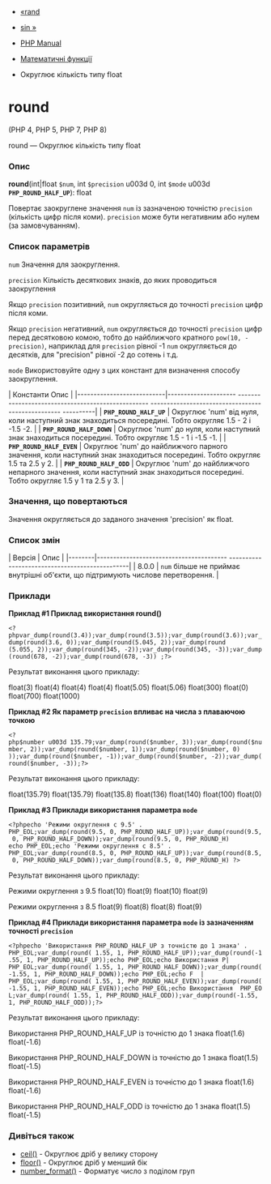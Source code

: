 - [«rand](function.rand.md)
- [sin »](function.sin.md)

- [PHP Manual](index.md)
- [Математичні функції](ref.math.md)
- Округлює кількість типу float

# round

(PHP 4, PHP 5, PHP 7, PHP 8)

round — Округлює кількість типу float

### Опис

**round**(int\|float `$num`, int `$precision` u003d 0, int `$mode` u003d
**`PHP_ROUND_HALF_UP`**): float

Повертає заокруглене значення `num` із зазначеною точністю `precision`
(кількість цифр після коми). `precision` може бути негативним
або нулем (за замовчуванням).

### Список параметрів

`num`
Значення для заокруглення.

`precision`
Кількість десяткових знаків, до яких проводиться заокруглення

Якщо `precision` позитивний, `num` округляється до точності
`precision` цифр після коми.

Якщо `precision` негативний, `num` округляється до точності `precision`
цифр перед десятковою комою, тобто до найближчого кратного
`pow(10, -precision)`, наприклад для `precision` рівної -1 `num`
округляється до десятків, для "precision" рівної -2 до сотень і т.д.

`mode`
Використовуйте одну з цих констант для визначення способу заокруглення.

| Константи Опис |
|---------------------------|--------------------- -------------------------------------------------- -------------------------------------------------- ----------|
| **`PHP_ROUND_HALF_UP`** | Округлює 'num' від нуля, коли наступний знак знаходиться посередині. Тобто округляє 1.5 - 2 і -1.5 -2. |
| **`PHP_ROUND_HALF_DOWN`** | Округлює 'num' до нуля, коли наступний знак знаходиться посередині. Тобто округляє 1.5 - 1 і -1.5 -1. |
| **`PHP_ROUND_HALF_EVEN`** | Округлює 'num' до найближчого парного значення, коли наступний знак знаходиться посередині. Тобто округляє 1.5 та 2.5 у 2. |
| **`PHP_ROUND_HALF_ODD`** | Округлює 'num' до найближчого непарного значення, коли наступний знак знаходиться посередині. Тобто округляє 1.5 у 1 та 2.5 у 3. |

### Значення, що повертаються

Значення округляється до заданого значення 'precision' як float.

### Список змін

| Версія | Опис |
|--------|---------------------------------------- -----------------------------------------------|
| 8.0.0 | `num` більше не приймає внутрішні об'єкти, що підтримують числове перетворення. |

### Приклади

**Приклад #1 Приклад використання **round()****

` <?phpvar_dump(round(3.4));var_dump(round(3.5));var_dump(round(3.6));var_dump(round(3.6, 0));var_dump(round(5.045, 2));var_dump(round (5.055, 2));var_dump(round(345, -2));var_dump(round(345, -3));var_dump(round(678, -2));var_dump(round(678, -3)) ;?> `

Результат виконання цього прикладу:

float(3)
float(4)
float(4)
float(4)
float(5.05)
float(5.06)
float(300)
float(0)
float(700)
float(1000)

**Приклад #2 Як параметр `precision` впливає на числа з плаваючою
точкою**

` <?php$number u003d 135.79;var_dump(round($number, 3));var_dump(round($number, 2));var_dump(round($number, 1));var_dump(round($number, 0) ));var_dump(round($number, -1));var_dump(round($number, -2));var_dump(round($number, -3));?> `

Результат виконання цього прикладу:

float(135.79)
float(135.79)
float(135.8)
float(136)
float(140)
float(100)
float(0)

**Приклад #3 Приклади використання параметра `mode`**

`<?phpecho 'Режими округлення с 9.5' . PHP_EOL;var_dump(round(9.5, 0, PHP_ROUND_HALF_UP));var_dump(round(9.5, 0, PHP_ROUND_HALF_DOWN));var_dump(round(9.5, 0, PHP_ROUND_H) echo PHP_EOL;echo 'Режими округлення с 8.5' . PHP_EOL;var_dump(round(8.5, 0, PHP_ROUND_HALF_UP));var_dump(round(8.5, 0, PHP_ROUND_HALF_DOWN));var_dump(round(8.5, 0, PHP_ROUND_H) ?> `

Результат виконання цього прикладу:

Режими округлення з 9.5
float(10)
float(9)
float(10)
float(9)

Режими округлення з 8.5
float(9)
float(8)
float(8)
float(9)

**Приклад #4 Приклади використання параметра `mode` із зазначенням точності
`precision`**

`<?phpecho 'Використання PHP_ROUND_HALF_UP з точністю до 1 знака' . PHP_EOL;var_dump(round( 1.55, 1, PHP_ROUND_HALF_UP));var_dump(round(-1.55, 1, PHP_ROUND_HALF_UP));echo PHP_EOL;echo Використання P| PHP_EOL;var_dump(round( 1.55, 1, PHP_ROUND_HALF_DOWN));var_dump(round(-1.55, 1, PHP_ROUND_HALF_DOWN));echo PHP_EOL;echo F  | PHP_EOL;var_dump(round( 1.55, 1, PHP_ROUND_HALF_EVEN));var_dump(round(-1.55, 1, PHP_ROUND_HALF_EVEN));echo PHP_EOL;echo Використання  PHP_EOL;var_dump(round( 1.55, 1, PHP_ROUND_HALF_ODD));var_dump(round(-1.55, 1, PHP_ROUND_HALF_ODD));?> `

Результат виконання цього прикладу:

Використання PHP_ROUND_HALF_UP із точністю до 1 знака
float(1.6)
float(-1.6)

Використання PHP_ROUND_HALF_DOWN із точністю до 1 знака
float(1.5)
float(-1.5)

Використання PHP_ROUND_HALF_EVEN із точністю до 1 знака
float(1.6)
float(-1.6)

Використання PHP_ROUND_HALF_ODD із точністю до 1 знака
float(1.5)
float(-1.5)

### Дивіться також

- [ceil()](function.ceil.md) - Округлює дріб у велику сторону
- [floor()](function.floor.md) - Округлює дріб у менший бік
- [number_format()](function.number-format.md) - Форматує число з
поділом груп
